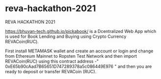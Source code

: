 # reva-hackathon-2021
REVA HACKATHON 2021

https://bhuvan-tech.github.io/pickabook/ is a Dcentralized Web App which is used for Book Lending and Buying using Crypto Currency REVACoin(RUC).

First install METAMASK wallet and create an account or login and change from Ethereum Mainnet to Ropsten Test Network and then import REVACoin(RUC) using this contract address -" 0xE65b90cAad7B65651D747289378a5c086449E976 " and then you are ready to deposit or transfer REVACoin (RUC).
